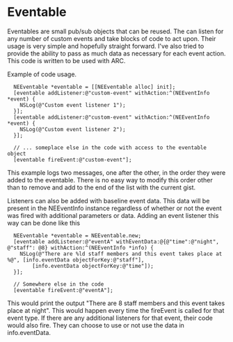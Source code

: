Eventable
=========

Eventables are small pub/sub objects that can be reused. The can listen for any number of custom events and take blocks of code to act upon. Their usage is very simple and hopefully straight forward. I've also tried to provide the ability to pass as much data as necessary for each event action. This code is written to be used with ARC.

Example of code usage. 

```objc
  NEEventable *eventable = [[NEEventable alloc] init];
  [eventable addListener:@"custom-event" withAction:^(NEEventInfo *event) {
    NSLog(@"Custom event listener 1");
  }];
  [eventable addListener:@"custom-event" withAction:^(NEEventInfo *event) {
    NSLog(@"Custom event listener 2");
  }];

  // ... someplace else in the code with access to the eventable object
  [eventable fireEvent:@"custom-event"];

```

This example logs two messages, one after the other, in the order they were added to the eventable. There is no easy way to modify this order other than to remove and add to the end of the list with the current gist.

Listeners can also be added with baseline event data. This data will be present in the NEEventInfo instance regardless of whether or not the event was fired with additional parameters or data. Adding an event listener this way can be done like this

```objc
  NEEventable *eventable = NEEventable.new;
  [eventable addListener:@"eventA" withEventData:@{@"time":@"night", @"staff": @8} withAction:^(NEEventInfo *info) {
    NSLog(@"There are %ld staff members and this event takes place at %@", [info.eventData objectForKey:@"staff"],
        [info.eventData objectForKey:@"time"]);
  }];
  
  // Somewhere else in the code
  [eventable fireEvent:@"eventA"];
```

This would print the output "There are 8 staff members and this event takes place at night". This would happen every time the fireEvent is called for that event type. If there are any additional listeners for that event, their code would also fire. They can choose to use or not use the data in info.eventData. 
